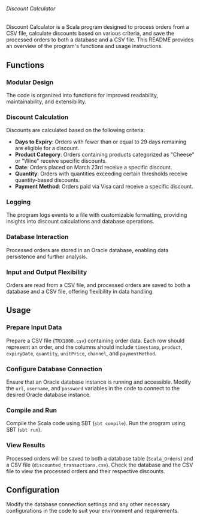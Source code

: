 ###### Discount Calculator

Discount Calculator is a Scala program designed to process orders from a CSV file, calculate discounts based on various criteria, and save the processed orders to both a database and a CSV file. This README provides an overview of the program's functions and usage instructions.

## Functions

### Modular Design

The code is organized into functions for improved readability, maintainability, and extensibility.

### Discount Calculation

Discounts are calculated based on the following criteria:

- **Days to Expiry**: Orders with fewer than or equal to 29 days remaining are eligible for a discount.
- **Product Category**: Orders containing products categorized as "Cheese" or "Wine" receive specific discounts.
- **Date**: Orders placed on March 23rd receive a specific discount.
- **Quantity**: Orders with quantities exceeding certain thresholds receive quantity-based discounts.
- **Payment Method**: Orders paid via Visa card receive a specific discount.

### Logging

The program logs events to a file with customizable formatting, providing insights into discount calculations and database operations.

### Database Interaction

Processed orders are stored in an Oracle database, enabling data persistence and further analysis.

### Input and Output Flexibility

Orders are read from a CSV file, and processed orders are saved to both a database and a CSV file, offering flexibility in data handling.

## Usage

### Prepare Input Data

Prepare a CSV file (`TRX1000.csv`) containing order data. Each row should represent an order, and the columns should include `timestamp`, `product`, `expiryDate`, `quantity`, `unitPrice`, `channel`, and `paymentMethod`.

### Configure Database Connection

Ensure that an Oracle database instance is running and accessible.
Modify the `url`, `username`, and `password` variables in the code to connect to the desired Oracle database instance.

### Compile and Run

Compile the Scala code using SBT (`sbt compile`).
Run the program using SBT (`sbt run`).

### View Results

Processed orders will be saved to both a database table (`Scala_Orders`) and a CSV file (`discounted_transactions.csv`). Check the database and the CSV file to view the processed orders and their respective discounts.

## Configuration

Modify the database connection settings and any other necessary configurations in the code to suit your environment and requirements.
